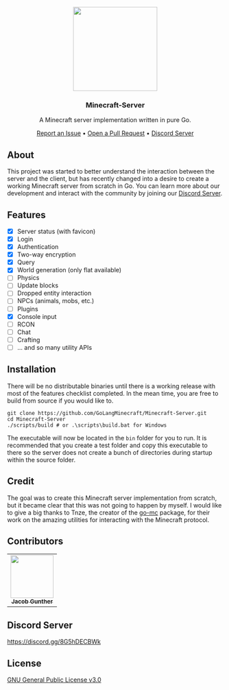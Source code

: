 <p align="center">
    <img width="196" height="196" src="https://avatars.githubusercontent.com/u/96201133">
    <h3 align="center">Minecraft-Server</h3>
    <p align="center">A Minecraft server implementation written in pure Go.</p>
    <p align="center">
        <a href="https://github.com/GoLangMinecraft/Minecraft-Server/issues/new">Report an Issue</a> &bullet; <a href="https://github.com/GoLangMinecraft/Minecraft-Server/compare">Open a Pull Request</a> &bullet; <a href="https://discord.gg/8G5hDECBWk">Discord Server</a>
    </p>
</p>

## About

This project was started to better understand the interaction between the server and the client, but has recently changed into a desire to create a working Minecraft server from scratch in Go. You can learn more about our development and interact with the community by joining our [Discord Server](https://discord.gg/8G5hDECBWk).

## Features

- [x] Server status (with favicon)
- [x] Login
- [x] Authentication
- [x] Two-way encryption
- [x] Query
- [x] World generation (only flat available)
- [ ] Physics
- [ ] Update blocks
- [ ] Dropped entity interaction
- [ ] NPCs (animals, mobs, etc.)
- [ ] Plugins
- [x] Console input
- [ ] RCON
- [ ] Chat
- [ ] Crafting
- [ ] ... and so many utility APIs

## Installation

There will be no distributable binaries until there is a working release with most of the features checklist completed. In the mean time, you are free to build from source if you would like to.

```
git clone https://github.com/GoLangMinecraft/Minecraft-Server.git
cd Minecraft-Server
./scripts/build # or .\scripts\build.bat for Windows
```

The executable will now be located in the `bin` folder for you to run. It is recommended that you create a test folder and copy this executable to there so the server does not create a bunch of directories during startup within the source folder.

## Credit

The goal was to create this Minecraft server implementation from scratch, but it became clear that this was not going to happen by myself. I would like to give a big thanks to Tnze, the creator of the [go-mc](https://github.com/Tnze/go-mc) package, for their work on the amazing utilities for interacting with the Minecraft protocol.

## Contributors

<table>
    <tr>
        <td align="center"><a href="https://github.com/PassTheMayo"><img src="https://avatars.githubusercontent.com/u/16949253?v=4&s=100" width="100px;" alt=""/><br /><sub><b>Jacob Gunther</b></sub></a><br/></td>
    </tr>
</table>

## Discord Server

https://discord.gg/8G5hDECBWk

## License

[GNU General Public License v3.0](https://github.com/GoLangMinecraft/Minecraft-Server/blob/main/LICENSE)